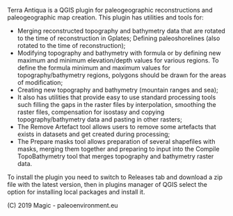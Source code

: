 Terra Antiqua is a QGIS plugin for paleogeographic reconstructions and paleogeographic map creation. 
This plugin has utilities and tools for:
<ul>
<li>Merging reconstructed topography and bathymetry data that are rotated to the time of reconstruction in Gplates; 
Defining paleoshorelines (also rotated to the time of reconstruction);
<li>Modifying topography and bathymetry with formula or by defining new maximum and minimum elevation/depth values for various regions. To define the formula minimum and maximum values for topography/bathymetry regions, polygons should be drawn for the areas of modification;
<li>Creating new topography and bathymetry (mountain ranges and sea);
<li>It also has utilities that provide easy to use standard processing tools such filling the gaps in the raster files by interpolation, smoothing the raster files, compensation for isostasy and copying topography/bathymetry data and pasting in other rasters;
<li>The Remove Artefact tool allows users to remove some artefacts that exists in datasets and get created during processing;
<li>The Prepare masks tool allows preparation of several shapefiles with masks, merging them together and preparing to input into the Compile TopoBathymetry tool that merges topography and bathymetry raster data. 
</ul>
To install the plugin you need to switch to Releases tab and download a zip file with the latest version, then in plugins manager of QGIS select the option for installing local packages and install it. 


(C) 2019 Magic - paleoenvironment.eu

